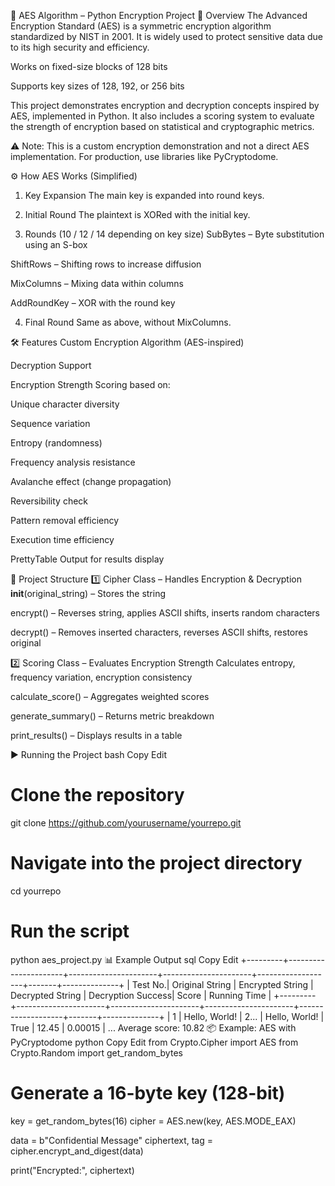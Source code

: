🔐 AES Algorithm – Python Encryption Project
📌 Overview
The Advanced Encryption Standard (AES) is a symmetric encryption algorithm standardized by NIST in 2001.
It is widely used to protect sensitive data due to its high security and efficiency.

Works on fixed-size blocks of 128 bits

Supports key sizes of 128, 192, or 256 bits

This project demonstrates encryption and decryption concepts inspired by AES, implemented in Python.
It also includes a scoring system to evaluate the strength of encryption based on statistical and cryptographic metrics.

⚠️ Note: This is a custom encryption demonstration and not a direct AES implementation.
For production, use libraries like PyCryptodome.

⚙️ How AES Works (Simplified)
1. Key Expansion
The main key is expanded into round keys.

2. Initial Round
The plaintext is XORed with the initial key.

3. Rounds (10 / 12 / 14 depending on key size)
SubBytes – Byte substitution using an S-box

ShiftRows – Shifting rows to increase diffusion

MixColumns – Mixing data within columns

AddRoundKey – XOR with the round key

4. Final Round
Same as above, without MixColumns.

🛠 Features
Custom Encryption Algorithm (AES-inspired)

Decryption Support

Encryption Strength Scoring based on:

Unique character diversity

Sequence variation

Entropy (randomness)

Frequency analysis resistance

Avalanche effect (change propagation)

Reversibility check

Pattern removal efficiency

Execution time efficiency

PrettyTable Output for results display

📂 Project Structure
1️⃣ Cipher Class – Handles Encryption & Decryption
__init__(original_string) – Stores the string

encrypt() – Reverses string, applies ASCII shifts, inserts random characters

decrypt() – Removes inserted characters, reverses ASCII shifts, restores original

2️⃣ Scoring Class – Evaluates Encryption Strength
Calculates entropy, frequency variation, encryption consistency

calculate_score() – Aggregates weighted scores

generate_summary() – Returns metric breakdown

print_results() – Displays results in a table

▶️ Running the Project
bash
Copy
Edit
# Clone the repository
git clone https://github.com/yourusername/yourrepo.git

# Navigate into the project directory
cd yourrepo

# Run the script
python aes_project.py
📊 Example Output
sql
Copy
Edit
+---------+----------------------+----------------------+----------------------+-------------------+-------+--------------+
| Test No.| Original String      | Encrypted String     | Decrypted String     | Decryption Success| Score | Running Time |
+---------+----------------------+----------------------+----------------------+-------------------+-------+--------------+
|    1    | Hello, World!        | 2...                 | Hello, World!        | True              | 12.45 | 0.00015      |
...
Average score: 10.82
📦 Example: AES with PyCryptodome
python
Copy
Edit
from Crypto.Cipher import AES
from Crypto.Random import get_random_bytes

# Generate a 16-byte key (128-bit)
key = get_random_bytes(16)
cipher = AES.new(key, AES.MODE_EAX)

data = b"Confidential Message"
ciphertext, tag = cipher.encrypt_and_digest(data)

print("Encrypted:", ciphertext)
